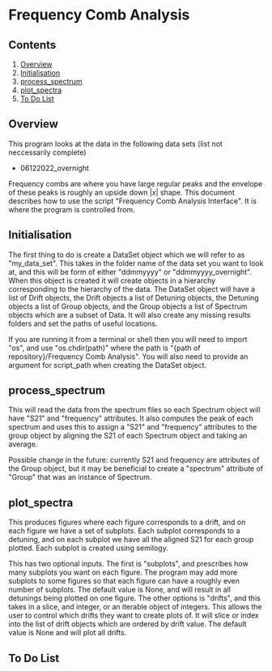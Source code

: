# Frequency Comb Analysis

## Contents

1. [Overview](#overview)
1. [Initialisation](#initialisation)
1. [process_spectrum](#process_spectrum)
1. [plot_spectra](#plot_spectra)
1. [To Do List](#to-do-list)

## Overview

This program looks at the data in the following data sets (list not neccessarily complete)

- 06122022_overnight

Frequency combs are where you have large regular peaks and the envelope of these peaks is roughly an upside down $|x|$ shape. This document describes how to use the script "Frequency Comb Analysis Interface". It is where the program is controlled from.

## Initialisation

The first thing to do is create a DataSet object which we will refer to as "my_data_set". This takes in the folder name of the data set you want to look at, and this will be form of either "ddmmyyyy" or "ddmmyyyy_overnight". When this object is created it will create objects in a hierarchy corresponding to the hierarchy of the data. The DataSet object will have a list of Drift objects, the Drift objects a list of Detuning objects, the Detuning objects a list of Group objects, and the Group objects a list of Spectrum objects which are a subset of Data. It will also create any missing results folders and set the paths of useful locations.

If you are running it from a terminal or shell then you will need to import "os", and use "os.chdir(path)" where the path is "{path of repository}/Frequency Comb Analysis". You will also need to provide an argument for script_path when creating the DataSet object.

## process_spectrum

This will read the data from the spectrum files so each Spectrum object will have "S21" and "frequency" attributes. It also computes the peak of each spectrum and uses this to assign a "S21" and "frequency" attributes to the group object by aligning the S21 of each Spectrum object and taking an average.

Possible change in the future: currently S21 and frequency are attributes of the Group object, but it may be beneficial to create a "spectrum" attribute of "Group" that was an instance of Spectrum.

## plot_spectra

This produces figures where each figure corresponds to a drift, and on each figure we have a set of subplots. Each subplot corresponds to a detuning, and on each subplot we have all the aligned S21 for each group plotted. Each subplot is created using semilogy.

This has two optional inputs. The first is "subplots", and prescribes how many subplots you want on each figure. The program may add more subplots to some figures so that each figure can have a roughly even number of subplots. The default value is None, and will result in all detunings being plotted on one figure. The other options is "drifts", and this takes in a slice, and integer, or an iterable object of integers. This allows the user to control which drifts they want to create plots of. It will slice or index into the list of drift objects which are ordered by drift value. The default value is None and will plot all drifts.

## To Do List